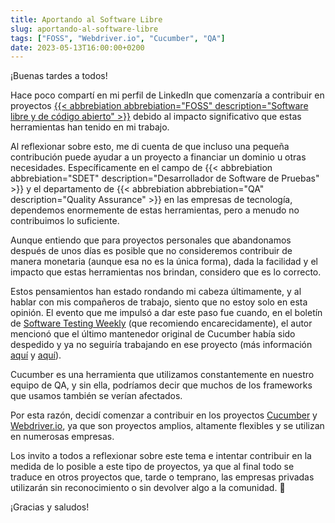 ```yaml
---
title: Aportando al Software Libre
slug: aportando-al-software-libre
tags: ["FOSS", "Webdriver.io", "Cucumber", "QA"]
date: 2023-05-13T16:00:00+0200
---
```


¡Buenas tardes a todos!

Hace poco compartí en mi perfil de LinkedIn que comenzaría a contribuir en proyectos [{{< abbrebiation abbrebiation="FOSS" description="Software libre y de código abierto" >}}](https://es.wikipedia.org/wiki/Software_libre_y_de_código_abierto) debido al impacto significativo que estas herramientas han tenido en mi trabajo.

Al reflexionar sobre esto, me di cuenta de que incluso una pequeña contribución puede ayudar a un proyecto a financiar un dominio u otras necesidades. Específicamente en el campo de {{< abbrebiation abbrebiation="SDET" description="Desarrollador de Software de Pruebas" >}} y el departamento de {{< abbrebiation abbrebiation="QA" description="Quality Assurance" >}} en las empresas de tecnología, dependemos enormemente de estas herramientas, pero a menudo no contribuimos lo suficiente.

Aunque entiendo que para proyectos personales que abandonamos después de unos días es posible que no consideremos contribuir de manera monetaria (aunque esa no es la única forma), dada la facilidad y el impacto que estas herramientas nos brindan, considero que es lo correcto.

Estos pensamientos han estado rondando mi cabeza últimamente, y al hablar con mis compañeros de trabajo, siento que no estoy solo en esta opinión. El evento que me impulsó a dar este paso fue cuando, en el boletín de [Software Testing Weekly](https://softwaretestingweekly.com) (que recomiendo encarecidamente), el autor mencionó que el último mantenedor original de Cucumber había sido despedido y ya no seguiría trabajando en ese proyecto (más información [aquí](https://softwaretestingweekly.com/issues/166) y [aquí](https://mattwynne.net/new-beginning)).

Cucumber es una herramienta que utilizamos constantemente en nuestro equipo de QA, y sin ella, podríamos decir que muchos de los frameworks que usamos también se verían afectados.

Por esta razón, decidí comenzar a contribuir en los proyectos [Cucumber](https://cucumber.io) y [Webdriver.io](https://webdriver.io), ya que son proyectos amplios, altamente flexibles y se utilizan en numerosas empresas.

Los invito a todos a reflexionar sobre este tema e intentar contribuir en la medida de lo posible a este tipo de proyectos, ya que al final todo se traduce en otros proyectos que, tarde o temprano, las empresas privadas utilizarán sin reconocimiento o sin devolver algo a la comunidad. 🥺

¡Gracias y saludos!
